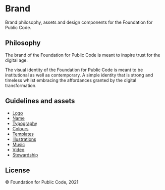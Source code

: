 # Brand

Brand philosophy, assets and design components for the Foundation for Public Code.

## Philosophy

The brand of the Foundation for Public Code is meant to inspire trust for the digital age.

The visual identity of the Foundation for Public Code is meant to be institutional as well as contemporary. A simple identity that is strong and timeless whilst embracing the affordances granted by the digital transformation.

## Guidelines and assets

* [Logo](logo/)
* [Name](name/)
* [Typography](typography/)
* [Colours](colours/)
* [Templates](templates/)
* [Illustrations](https://github.com/publiccodenet/illustrations)
* [Music](music/)
* [Video](video/)
* [Stewardship](stewardship/)

## License

© Foundation for Public Code, 2021
